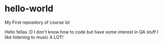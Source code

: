 # hello-world
My First repository of course lol

Hello fellas :D I don't know how to code but have some interest in QA stuff 
I like listening to music A LOT!
